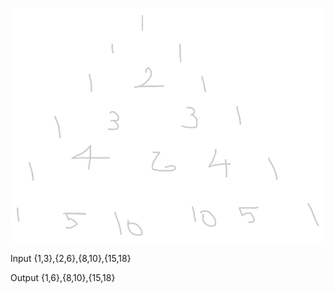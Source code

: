 ![](8814f128-ce3b-eee9-bfab-87e3a865c347.svg)


Input
{1,3},{2,6},{8,10},{15,18}

Output
{1,6},{8,10},{15,18}